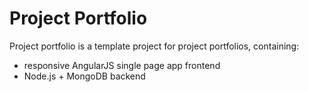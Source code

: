 Project Portfolio
=================

Project portfolio is a template project for project portfolios, containing:

- responsive AngularJS single page app frontend
- Node.js + MongoDB backend
